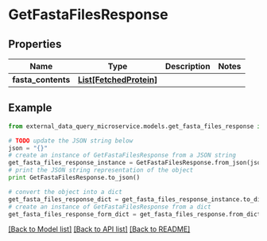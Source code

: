 # GetFastaFilesResponse


## Properties

Name | Type | Description | Notes
------------ | ------------- | ------------- | -------------
**fasta_contents** | [**List[FetchedProtein]**](FetchedProtein.md) |  | 

## Example

```python
from external_data_query_microservice.models.get_fasta_files_response import GetFastaFilesResponse

# TODO update the JSON string below
json = "{}"
# create an instance of GetFastaFilesResponse from a JSON string
get_fasta_files_response_instance = GetFastaFilesResponse.from_json(json)
# print the JSON string representation of the object
print GetFastaFilesResponse.to_json()

# convert the object into a dict
get_fasta_files_response_dict = get_fasta_files_response_instance.to_dict()
# create an instance of GetFastaFilesResponse from a dict
get_fasta_files_response_form_dict = get_fasta_files_response.from_dict(get_fasta_files_response_dict)
```
[[Back to Model list]](../README.md#documentation-for-models) [[Back to API list]](../README.md#documentation-for-api-endpoints) [[Back to README]](../README.md)


